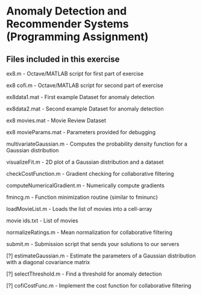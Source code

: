 # Anomaly Detection and Recommender Systems (Programming Assignment)
## Files included in this exercise

ex8.m - Octave/MATLAB script for first part of exercise

ex8 cofi.m - Octave/MATLAB script for second part of exercise

ex8data1.mat - First example Dataset for anomaly detection

ex8data2.mat - Second example Dataset for anomaly detection

ex8 movies.mat - Movie Review Dataset

ex8 movieParams.mat - Parameters provided for debugging

multivariateGaussian.m - Computes the probability density function for a Gaussian distribution

visualizeFit.m - 2D plot of a Gaussian distribution and a dataset

checkCostFunction.m - Gradient checking for collaborative filtering

computeNumericalGradient.m - Numerically compute gradients

fmincg.m - Function minimization routine (similar to fminunc)

loadMovieList.m - Loads the list of movies into a cell-array

movie ids.txt - List of movies

normalizeRatings.m - Mean normalization for collaborative filtering

submit.m - Submission script that sends your solutions to our servers

[?] estimateGaussian.m - Estimate the parameters of a Gaussian distribution with a diagonal covariance matrix

[?] selectThreshold.m - Find a threshold for anomaly detection

[?] cofiCostFunc.m - Implement the cost function for collaborative filtering
